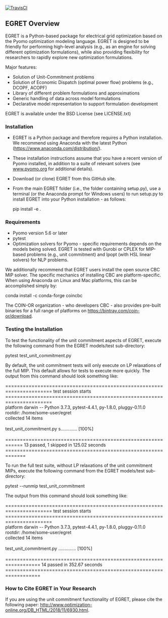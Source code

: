 [![TravisCI](https://travis-ci.com/grid-parity-exchange/Egret.svg?branch=master)](https://travis-ci.com/grid-parity-exchange/Egret)

## EGRET Overview

EGRET is a Python-based package for electrical grid optimization based on the Pyomo optimization modeling language. EGRET is designed to be friendly for performing high-level analysis (e.g., as an engine for solving different optimization formulations), while also providing flexibility for researchers to rapidly explore new optimization formulations.

Major features:
* Solution of Unit-Commitment problems
* Solution of Economic Dispatch (optimal power flow) problems (e.g., DCOPF, ACOPF)
* Library of different problem formulations and approximations
* Generic handling of data across model formulations
* Declarative model representation to support formulation development

EGRET is available under the BSD License (see LICENSE.txt)

### Installation

* EGRET is a Python package and therefore requires a Python installation. We recommend using Anaconda with the latest Python (https://www.anaconda.com/distribution/).
* These installation instructions assume that you have a recent version of Pyomo installed, in addition to a suite of relevant solvers (see www.pyomo.org for additional details).
* Download (or clone) EGRET from this GitHub site.
* From the main EGRET folder (i.e., the folder containing setup.py), use a terminal (or the Anaconda prompt for Windows users) to run setup.py to install EGRET into your Python installation - as follows:

   pip install -e .

### Requirements

* Pyomo version 5.6 or later
* pytest
* Optimization solvers for Pyomo - specific requirements depends on the models being solved. EGRET is tested with Gurobi or CPLEX for MIP-based problems (e.g., unit commitment) and Ipopt (with HSL linear solvers) for NLP problems.

We additionally recommend that EGRET users install the open source CBC MIP solver. The specific mechanics of installing CBC are platform-specific. When using Anaconda on Linux and Mac platforms, this can be accomplished simply by:

   conda install -c conda-forge coincbc

The COIN-OR organization - who developers CBC - also provides pre-built binaries for a full range of platforms on https://bintray.com/coin-or/download.

### Testing the Installation

To test the functionality of the unit commitment aspects of EGRET, execute the following command from the EGRET models/test sub-directory:

   pytest test_unit_commitment.py

By default, the unit commitment tests will only execute on LP relaxations of the full MIP. This default allows for tests to execute more quickly. The output from this command should look something like:

====================================================================== test session starts ======================================================================<br/>
platform darwin -- Python 3.7.3, pytest-4.4.1, py-1.8.0, pluggy-0.11.0<br/>
rootdir: /home/some-user/egret<br/>
collected 14 items<br/>
<br/>
test_unit_commitment.py s.............                                                                                                                    [100%]<br/>
<br/>
============================================================ 13 passed, 1 skipped in 125.02 seconds =============================================================<br/>

To run the full test suite, without LP relaxations of the unit commitment MIPs, execute the following command from the EGRET models/test sub-directory:

   pytest --runmip test_unit_commitment

The output from this command should look something like:

====================================================================== test session starts ======================================================================<br/>
platform darwin -- Python 3.7.3, pytest-4.4.1, py-1.8.0, pluggy-0.11.0<br/>
rootdir: /home/some-user/egret<br/>
collected 14 items<br/>
<br/>
test_unit_commitment.py ..............                                                                                                                    [100%]<br/>
<br/>
================================================================== 14 passed in 352.67 seconds ==================================================================<br/>

### How to Cite EGRET in Your Research

If you are using the unit commitment functionality of EGRET, please cite the following paper: http://www.optimization-online.org/DB_HTML/2018/11/6930.html.












